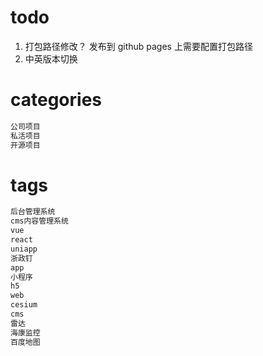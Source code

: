 # todo
1. 打包路径修改？ 发布到 github pages 上需要配置打包路径
2. 中英版本切换


# categories
```html
公司项目
私活项目
开源项目
```

# tags
```html
后台管理系统
cms内容管理系统
vue
react
uniapp
浙政钉
app
小程序
h5
web
cesium
cms
雷达
海康监控
百度地图
```

